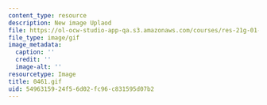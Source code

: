 ```yaml
---
content_type: resource
description: New image Uplaod
file: https://ol-ocw-studio-app-qa.s3.amazonaws.com/courses/res-21g-01-kana-spring-2010/5496315924f56d02fc96c831595d07b2_0461.gif
file_type: image/gif
image_metadata:
  caption: ''
  credit: ''
  image-alt: ''
resourcetype: Image
title: 0461.gif
uid: 54963159-24f5-6d02-fc96-c831595d07b2
---
```

